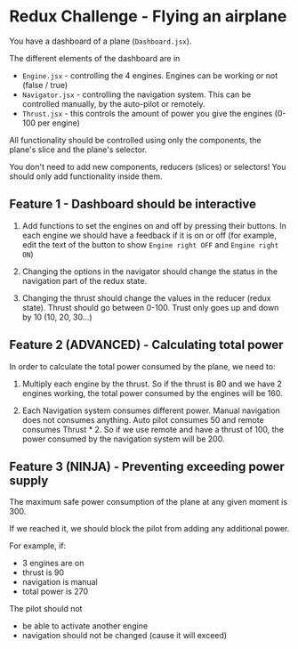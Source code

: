 # Redux Challenge - Flying an airplane

You have a dashboard of a plane (`Dashboard.jsx`).

The different elements of the dashboard are in

- `Engine.jsx` - controlling the 4 engines. Engines can be working or not (false / true)
- `Navigator.jsx` - controlling the navigation system. This can be controlled manually, by the auto-pilot or remotely.
- `Thrust.jsx` - this controls the amount of power you give the engines (0-100 per engine)

All functionality should be controlled using only the components, the plane's slice and the plane's selector.

You don't need to add new components, reducers (slices) or selectors! You should only add functionality inside them.

## Feature 1 - Dashboard should be interactive

1. Add functions to set the engines on and off by pressing their buttons. In each engine we should have a feedback if it is on or off (for example, edit the text of the button to show `Engine right OFF` and `Engine right ON`)

2. Changing the options in the navigator should change the status in the navigation part of the redux state.

3. Changing the thrust should change the values in the reducer (redux state). Thrust should go between 0-100. Trust only goes up and down by 10 (10, 20, 30...)

## Feature 2 (ADVANCED) - Calculating total power

In order to calculate the total power consumed by the plane, we need to:

1. Multiply each engine by the thrust. So if the thrust is 80 and we have 2 engines working, the total power consumed by the engines will be 160.

2. Each Navigation system consumes different power. Manual navigation does not consumes anything. Auto pilot consumes 50 and remote consumes Thrust \* 2. So if we use remote and have a thrust of 100, the power consumed by the navigation system will be 200.

## Feature 3 (NINJA) - Preventing exceeding power supply

The maximum safe power consumption of the plane at any given moment is 300.

If we reached it, we should block the pilot from adding any additional power.

For example, if:

- 3 engines are on
- thrust is 90
- navigation is manual
- total power is 270

The pilot should not

- be able to activate another engine
- navigation should not be changed (cause it will exceed)
